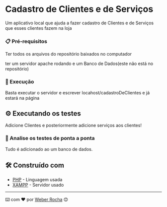 # Cadastro de Clientes e de Serviços

Um aplicativo local que ajuda a fazer cadastro de Clientes e de Serviços que esses clientes fazem na loja

### 📋 Pré-requisitos

Ter todos os arquivos do repositório baixados no computador

ter um servidor apache rodando e um Banco de Dados(este não está no repositório)

### 🔧 Execução

Basta executar o servidor e escrever locahost/cadastroDeClientes e já estará na página

## ⚙️ Executando os testes

Adicione Clientes e posteriormente adicione serviços aos clientes!

### 🔩 Analise os testes de ponta a ponta

Tudo é adicionado ao um banco de dados.

## 🛠️ Construído com


* [PHP](https://www.php.net) - Linguagem usada
* [XAMPP](https://www.apachefriends.org/pt_br/download.html) - Servidor usado

---
⌨️ com ❤️ por [Weber Rocha](https://weberrocha.com) 😊
